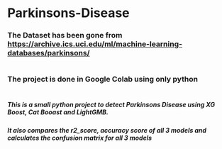 # Parkinsons-Disease

### The Dataset has been gone from https://archive.ics.uci.edu/ml/machine-learning-databases/parkinsons/
#
### The project is done in Google Colab using only python

#
# 

##### This is a small python project to detect Parkinsons Disease using XG Boost, Cat Booast and LightGMB.
##### It also compares the r2_score, accuracy score of all 3 models and calculates the confusion matrix for all 3 models
